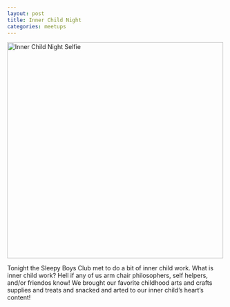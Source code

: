 ```yaml
---
layout: post
title: Inner Child Night
categories: meetups
---
```


<img src="https://drive.google.com/uc?export=view&id=[image_id]17sylOrjiTdbrTXGw8YMfuvuFziUECF-9" alt="Inner Child Night Selfie" width="500"/>

Tonight the Sleepy Boys Club met to do a bit of inner child work. What is inner child work? Hell if any of us arm chair philosophers, self helpers, and/or friendos know! We brought our favorite childhood arts and crafts supplies and treats and snacked and arted to our inner child’s heart’s content!
